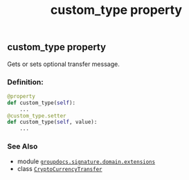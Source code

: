 ﻿---
title: custom_type property
second_title: GroupDocs.Signature for Python via .NET API References
description: 
type: docs
url: /python-net/groupdocs.signature.domain.extensions/cryptocurrencytransfer/custom_type/
is_root: false
weight: 50
---

## custom_type property


Gets or sets optional transfer message.
### Definition:
```python
@property
def custom_type(self):
    ...
@custom_type.setter
def custom_type(self, value):
    ...
```

### See Also
* module [`groupdocs.signature.domain.extensions`](../../)
* class [`CryptoCurrencyTransfer`](/signature/python-net/groupdocs.signature.domain.extensions/cryptocurrencytransfer)
